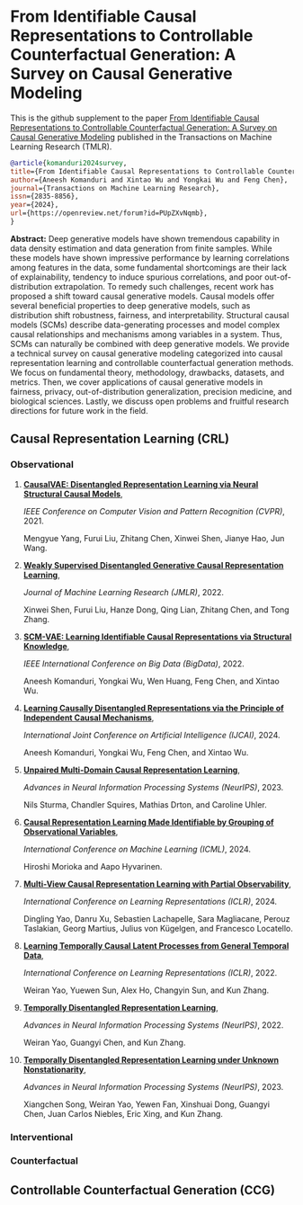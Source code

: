 # From Identifiable Causal Representations to Controllable Counterfactual Generation: A Survey on Causal Generative Modeling

This is the github supplement to the paper [From Identifiable Causal Representations to Controllable Counterfactual Generation: A Survey on Causal Generative Modeling](https://openreview.net/forum?id=PUpZXvNqmb) published in the Transactions on Machine Learning Research (TMLR).

```bibtex
@article{komanduri2024survey,
title={From Identifiable Causal Representations to Controllable Counterfactual Generation: A Survey on Causal Generative Modeling},
author={Aneesh Komanduri and Xintao Wu and Yongkai Wu and Feng Chen},
journal={Transactions on Machine Learning Research},
issn={2835-8856},
year={2024},
url={https://openreview.net/forum?id=PUpZXvNqmb},
}
```

**Abstract:** Deep generative models have shown tremendous capability in data density estimation and data generation from finite samples. While these models have shown impressive performance by learning correlations among features in the data, some fundamental shortcomings are their lack of explainability, tendency to induce spurious correlations, and poor out-of-distribution extrapolation. To remedy such challenges, recent work has proposed a shift toward causal generative models. Causal models offer several beneficial properties to deep generative models, such as distribution shift robustness, fairness, and interpretability. Structural causal models (SCMs) describe data-generating processes and model complex causal relationships and mechanisms among variables in a system. Thus, SCMs can naturally be combined with deep generative models. We provide a technical survey on causal generative modeling categorized into causal representation learning and controllable counterfactual generation methods. We focus on fundamental theory, methodology, drawbacks, datasets, and metrics. Then, we cover applications of causal generative models in fairness, privacy, out-of-distribution generalization, precision medicine, and biological sciences. Lastly, we discuss open problems and fruitful research directions for future work in the field.



## Causal Representation Learning (CRL)
### Observational
1. [**CausalVAE: Disentangled Representation Learning via Neural Structural Causal Models**](https://openaccess.thecvf.com/content/CVPR2021/html/Yang_CausalVAE_Disentangled_Representation_Learning_via_Neural_Structural_Causal_Models_CVPR_2021_paper.html),

     *IEEE Conference on Computer Vision and Pattern Recognition (CVPR)*, 2021.

     Mengyue Yang, Furui Liu, Zhitang Chen, Xinwei Shen, Jianye Hao, Jun Wang.
  
2. [**Weakly Supervised Disentangled Generative Causal Representation Learning**](https://arxiv.org/abs/2010.02637),

      *Journal of Machine Learning Research (JMLR)*, 2022. 

      Xinwei Shen, Furui Liu, Hanze Dong, Qing Lian, Zhitang Chen, and Tong Zhang.

3. [**SCM-VAE: Learning Identifiable Causal Representations via Structural Knowledge**](https://ieeexplore.ieee.org/document/10021114),

      *IEEE International Conference on Big Data (BigData)*, 2022. 

      Aneesh Komanduri, Yongkai Wu, Wen Huang, Feng Chen, and Xintao Wu.

4. [**Learning Causally Disentangled Representations via the Principle of Independent Causal Mechanisms**](https://arxiv.org/abs/2306.01213),

      *International Joint Conference on Artificial Intelligence (IJCAI)*, 2024.

      Aneesh Komanduri, Yongkai Wu, Feng Chen, and Xintao Wu.

5. [**Unpaired Multi-Domain Causal Representation Learning**](https://openreview.net/forum?id=zW1uVN6Mbv),

      *Advances in Neural Information Processing Systems (NeurIPS)*, 2023.

      Nils Sturma, Chandler Squires, Mathias Drton, and Caroline Uhler.

6. [**Causal Representation Learning Made Identifiable by Grouping of Observational Variables**](https://openreview.net/forum?id=SL6V527p1F&referrer=%5Bthe%20profile%20of%20Aapo%20Hyvarinen%5D(%2Fprofile%3Fid%3D~Aapo_Hyvarinen1)),

      *International Conference on Machine Learning (ICML)*, 2024.

      Hiroshi Morioka and Aapo Hyvarinen.

7. [**Multi-View Causal Representation Learning with Partial Observability**](https://openreview.net/forum?id=OGtnhKQJms),

      *International Conference on Learning Representations (ICLR)*, 2024.

      Dingling Yao, Danru Xu, Sebastien Lachapelle, Sara Magliacane, Perouz Taslakian, Georg Martius, Julius von Kügelgen, and Francesco Locatello.

8. [**Learning Temporally Causal Latent Processes from General Temporal Data**](https://openreview.net/forum?id=RDlLMjLJXdq),

      *International Conference on Learning Representations (ICLR)*, 2022.

      Weiran Yao, Yuewen Sun, Alex Ho, Changyin Sun, and Kun Zhang.

9. [**Temporally Disentangled Representation Learning**](https://openreview.net/forum?id=Vi-sZWNA_Ue),

      *Advances in Neural Information Processing Systems (NeurIPS)*, 2022.

      Weiran Yao, Guangyi Chen, and Kun Zhang.

10. [**Temporally Disentangled Representation Learning under Unknown Nonstationarity**](https://openreview.net/forum?id=V8GHCGYLkf&noteId=jgG1mMzOkD),

      *Advances in Neural Information Processing Systems (NeurIPS)*, 2023.

      Xiangchen Song, Weiran Yao, Yewen Fan, Xinshuai Dong, Guangyi Chen, Juan Carlos Niebles, Eric Xing, and Kun Zhang.


   
### Interventional

### Counterfactual



## Controllable Counterfactual Generation (CCG)



